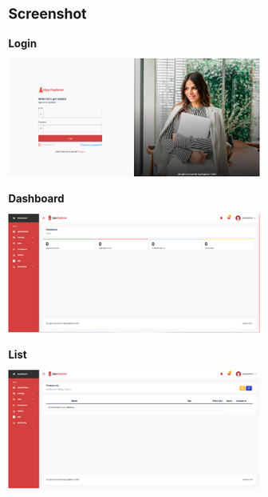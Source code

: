 # Screenshot

## Login

![](/nav/screenshot/image_login.png)

## Dashboard

![](/nav/screenshot/image_dashboard.png)

## List

![](/nav/screenshot/image_list.png)